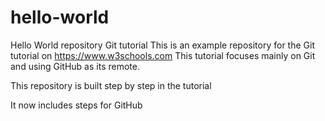 # hello-world
Hello World repository Git tutorial
This is an example repository for the Git tutorial on https://www.w3schools.com
This tutorial focuses mainly on Git and using GitHub as its remote.

This repository is built step by step in the tutorial

It now includes steps for GitHub

